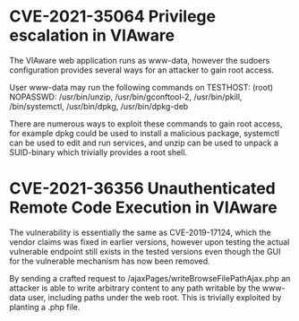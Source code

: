 # CVE-2021-35064 Privilege escalation in VIAware
 
 The VIAware web application runs as www-data, however the sudoers configuration provides several ways for an attacker to gain root access.
 
 
 User www-data may run the following commands on TESTHOST:
     (root) NOPASSWD: /usr/bin/unzip, /usr/bin/gconftool-2, /usr/bin/pkill, /bin/systemctl, /usr/bin/dpkg, /usr/bin/dpkg-deb
 
 
 There are numerous ways to exploit these commands to gain root access, for example dpkg could be used to install a malicious package, systemctl can be used to edit and run services, and unzip can be used to unpack a SUID-binary which trivially provides a root shell.

# CVE-2021-36356 Unauthenticated Remote Code Execution in VIAware
 
 The vulnerability is essentially the same as CVE-2019-17124, which the vendor claims was fixed in earlier versions, however upon testing the actual vulnerable endpoint still exists in the tested versions even though the GUI for the vulnerable mechanism has now been removed.
 
 By sending a crafted request to /ajaxPages/writeBrowseFilePathAjax.php an attacker is able to write arbitrary content to any path writable by the www-data user, including paths under the web root. This is trivially exploited by planting a .php file.
